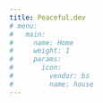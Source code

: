 ```yaml
---
title: Peaceful.dev
# menu:
#   main:
#     name: Home
#     weight: 1
#     params:
#       icon:
#         vendor: bs
#         name: house
---
```

